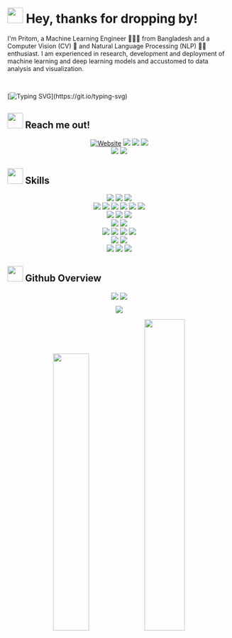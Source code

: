<h1><img src="https://emojis.slackmojis.com/emojis/images/1660415445/60820/grinning-cat-with-smiling-eyes.gif?1660415445" width="35"> Hey, thanks for dropping by!</h1>

I'm Pritom, a Machine Learning Engineer 👩🏻‍💻 from Bangladesh and a Computer Vision (CV) 👀 and Natural Language Processing (NLP) ✍🏼 enthusiast. I am experienced in research, development and deployment of machine learning and deep learning models and accustomed to data analysis and visualization.

<!-- ```💻 Currently I am looking for a Ph.D opportunity.``` -->

<br />

[![Typing SVG](https://readme-typing-svg.herokuapp.com?vCenter=true&width=500&lines=CV+and+NLP+Researcher.;Python+Developer+with+2%2B+Years+of+Experience.)](https://git.io/typing-svg)

<h2><img src="https://emojis.slackmojis.com/emojis/images/1660415347/60611/waving-hand.gif?1660415347" width="35"> Reach me out!</h2>
<p align="center">
  <div align="center">
    <a href="https://pritom-kun.github.io"><img alt="Website" src="https://img.shields.io/website?down_message=offline&style=for-the-badge&up_message=online&url=https%3A%2F%2Fgithub.com%2Fpritom-kun%2Fpritom-kun.github.io"></a>
    <a href="https://www.linkedin.com/in/pritom-kun"><img src="https://img.shields.io/badge/-Pritom_Saha-0A66C2?style=for-the-badge&logo=linkedin&logoColor=white"></a>
    <a href="https://twitter.com/Pritom_kun"><img src="https://img.shields.io/badge/-@Pritom__kun-1DA1F2?style=for-the-badge&logo=twitter&logoColor=white"></a>
    <a href="mailto:pritom.saha10@northsouth.edu"><img src="https://img.shields.io/badge/-Mail-EA4335?style=for-the-badge&logo=gmail&logoColor=white"></a>
  </div>
  <div align="center">
    <a href="https://www.researchgate.net/profile/Pritom_Saha"><img src="https://img.shields.io/badge/-Pritom_Kumar_Saha-00CCBB?style=for-the-badge&logo=researchgate&logoColor=white"></a>
    <a href="https://scholar.google.com/citations?hl=en&user=wD1PVDMAAAAJ"><img src="https://img.shields.io/badge/-Pritom_Kumar_Saha-4285F4?style=for-the-badge&logo=googlescholar&logoColor=white"></a>
  </div>
</p>

<h2><img src="https://emojis.slackmojis.com/emojis/images/1643515023/10521/meow_code.gif?1643515023" width="35"> Skills</h2>
<p>
  <div align="center">
    <img src="https://img.shields.io/badge/Python-3776AB.svg?&style=for-the-badge&logo=python&logoColor=white">
    <img src="https://img.shields.io/badge/Java-5382A1.svg?&style=for-the-badge&logo=openjdk&logoColor=white">
    <img src="https://img.shields.io/badge/Kotlin-7F52FF.svg?&style=for-the-badge&logo=kotlin&logoColor=white">
  </div>
  <div align="center">
    <img src="https://img.shields.io/badge/Pytorch-EE4C2C.svg?&style=for-the-badge&logo=pytorch&logoColor=white">
    <img src="https://img.shields.io/badge/Keras-D00000.svg?&style=for-the-badge&logo=keras&logoColor=white">
    <img src="https://img.shields.io/badge/Tensorflow-FF6F00.svg?&style=for-the-badge&logo=tensorflow&logoColor=white">
    <img src="https://img.shields.io/badge/ScikitLearn-F7931E.svg?&style=for-the-badge&logo=scikitlearn&logoColor=white">
    <img src="https://img.shields.io/badge/Triton-76B900.svg?&style=for-the-badge&logo=nvidia&logoColor=white">
    <img src="https://img.shields.io/badge/ONNX-005CED.svg?&style=for-the-badge&logo=onnx&logoColor=white">
  </div>
  <div align="center">
    <img src="https://img.shields.io/badge/Numpy-013243.svg?&style=for-the-badge&logo=numpy&logoColor=white">
    <img src="https://img.shields.io/badge/Pandas-150458.svg?&style=for-the-badge&logo=pandas&logoColor=white">
    <img src="https://img.shields.io/badge/OpenCV-5C3EE8.svg?&style=for-the-badge&logo=opencv&logoColor=white">
  </div>
  <div align="center">
    <img src="https://img.shields.io/badge/FastAPI-009688.svg?&style=for-the-badge&logo=fastapi&logoColor=white">
    <img src="https://img.shields.io/badge/Flask-000000.svg?&style=for-the-badge&logo=flask&logoColor=white">
  </div>
  <div align="center">
    <img src="https://img.shields.io/badge/Amazon_EC2-FF9900.svg?&style=for-the-badge&logo=amazonec2&logoColor=white">
    <img src="https://img.shields.io/badge/Android-3DDC84.svg?&style=for-the-badge&logo=android&logoColor=white">
    <img src="https://img.shields.io/badge/Docker-2496ED.svg?&style=for-the-badge&logo=docker&logoColor=white">
    <img src="https://img.shields.io/badge/Arduino-00979D.svg?&style=for-the-badge&logo=arduino&logoColor=white">
  </div>
  <div align="center">
    <img src="https://img.shields.io/badge/Firebase-FFCA28.svg?&style=for-the-badge&logo=firebase&logoColor=white">
    <img src="https://img.shields.io/badge/MySQL-4479A1.svg?&style=for-the-badge&logo=mysql&logoColor=white">
  </div>
  <div align="center">
    <img src="https://img.shields.io/badge/HTML5-E34F26.svg?&style=for-the-badge&logo=html5&logoColor=white">
    <img src="https://img.shields.io/badge/CSS3-1572B6.svg?&style=for-the-badge&logo=css3&logoColor=white">
    <img src="https://img.shields.io/badge/Latex-008080.svg?&style=for-the-badge&logo=latex&logoColor=white">
  </div>
</p>

<h2><img src="https://emojis.slackmojis.com/emojis/images/1643511412/43823/github_on_fire.gif?1643511412" width="35"> Github Overview</h2>
<p align="center">
  <img align="center" src="https://gpvc.arturio.dev/pritom-kun"/>
  <img align="center" src="https://img.shields.io/github/followers/pritom-kun?style=social"/>
</p>

<p align="center">
  <img align="center" src="https://github-readme-stats.vercel.app/api/top-langs/?username=pritom-kun&langs_count=8&layout=compact&theme=material-palenight&hide=html,Tcl&hide_border=true"/>
  <div align="center">
    <img width="40%" src="https://github-readme-stats.vercel.app/api?username=pritom-kun&show_icons=true&theme=material-palenight&hide_border=true" />
    <img width="42.4%" src="https://github-readme-streak-stats.herokuapp.com/?user=pritom-kun&theme=material-palenight&hide_border=true" />
  </div>
</p>

